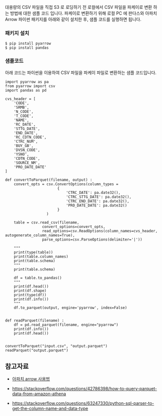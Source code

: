 대용량의 CSV 파일을 직접 S3 로 로딩하기 전 로컬에서 CSV 파일을 파케이로 변환 하는 방법에 대한 샘플 코드 입니다. 파케이로 변환하기 위해 로컬 PC 에 판다스와 아파치 Arrow 파이썬 패키지를 아래와 같이 설치한 후, 샘플 코드를 실행하면 됩니다. 

### 패키지 설치 ###
```
$ pip install pyarrow
$ pip install pandas
```


### 샘플코드 ###

아래 코드는 파이썬을 이용하여 CSV 파일을 파케이 파일로 변환하는 샘플 코드입니다. 

```
import pyarrow as pa
from pyarrow import csv
import pandas as pd

cvs_header = [
    'CODE',
    'SRMB',
    'N_CODE',
    'T_CODE',
    'NAME',
    'RC_DATE',
    'STTG_DATE',
    'END_DATE',
    'RC_CDTN_CODE',
    'CTRC_NUM',
    'BUY_GB',
    'DVSN_CODE',
    'YSNO',
    'CDTN_CODE',
    'SOURCE_NM',
    'PRO_DATE_DATE'
]

def convertToParquet(filename, output) :
    convert_opts = csv.ConvertOptions(column_types =
                        {
                            'CTRC_DATE': pa.date32(),
                            'CTRC_STTG_DATE': pa.date32(),
                            'CTRC_END_DATE': pa.date32(),
                            'PRO_DATE_DATE': pa.date32()
                        }
                   )

    table = csv.read_csv(filename,
                 convert_options=convert_opts,
                 read_options=csv.ReadOptions(column_names=cvs_header, autogenerate_column_names=True),
                 parse_options=csv.ParseOptions(delimiter='|'))

    """
    print(type(table))
    print(table.column_names)
    print(table.schema)
    """
    print(table.schema)

    df = table.to_pandas()
    """
    print(df.head())
    print(df.shape)
    print(type(df))
    print(df.info())
    """
    df.to_parquet(output, engine='pyarrow', index=False)


def readParquet(filename) :
    df = pd.read_parquet(filename, engine="pyarrow")
    print(df.info())
    print(df.head())


convertToParquet("input.csv", "output.parquet")
readParquet("output.parquet")
```


## 참고자료 ##

* [아파치 arrow 사용법](https://yahwang.github.io/posts/83)

* https://stackoverflow.com/questions/42786398/how-to-query-parquet-data-from-amazon-athena

* https://stackoverflow.com/questions/63247330/python-sql-parser-to-get-the-column-name-and-data-type
